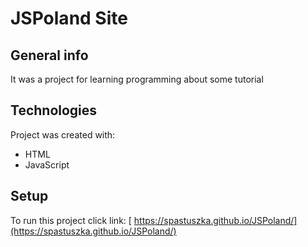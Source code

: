 # JSPoland Site 

## General info 

It was a project for learning programming about some tutorial

## Technologies 

Project was created with: 
* HTML 
* JavaScript 

## Setup

To run this project click link: [ https://spastuszka.github.io/JSPoland/](https://spastuszka.github.io/JSPoland/)